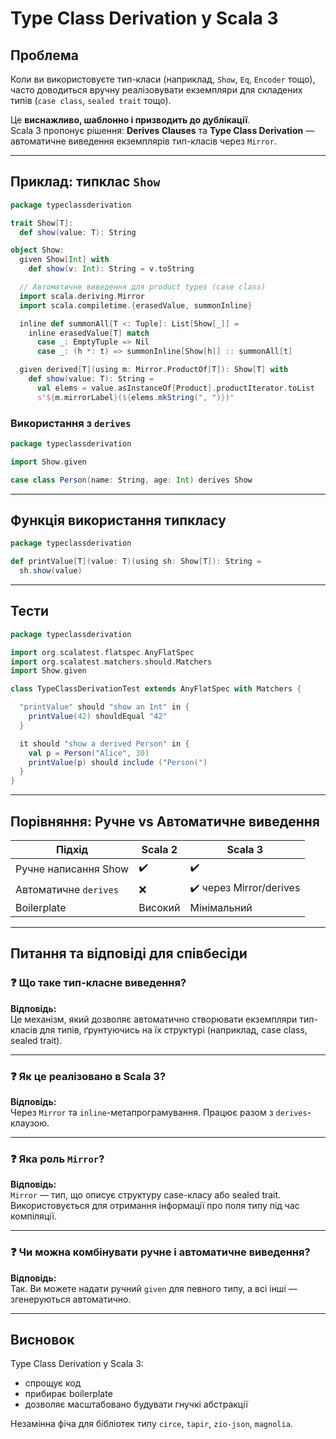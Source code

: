# Type Class Derivation у Scala 3

## Проблема

Коли ви використовуєте тип-класи (наприклад, `Show`, `Eq`, `Encoder` тощо), часто доводиться вручну реалізовувати екземпляри для складених типів (`case class`, `sealed trait` тощо).

Це **виснажливо, шаблонно і призводить до дублікації**.  
Scala 3 пропонує рішення: **Derives Clauses** та **Type Class Derivation** — автоматичне виведення екземплярів тип-класів через `Mirror`.

---

## Приклад: типклас `Show`

~~~scala
package typeclassderivation

trait Show[T]:
  def show(value: T): String

object Show:
  given Show[Int] with
    def show(v: Int): String = v.toString

  // Автоматичне виведення для product types (case class)
  import scala.deriving.Mirror
  import scala.compiletime.{erasedValue, summonInline}

  inline def summonAll[T <: Tuple]: List[Show[_]] =
    inline erasedValue[T] match
      case _: EmptyTuple => Nil
      case _: (h *: t) => summonInline[Show[h]] :: summonAll[t]

  given derived[T](using m: Mirror.ProductOf[T]): Show[T] with
    def show(value: T): String =
      val elems = value.asInstanceOf[Product].productIterator.toList
      s"${m.mirrorLabel}(${elems.mkString(", ")})"
~~~

### Використання з `derives`

~~~scala
package typeclassderivation

import Show.given

case class Person(name: String, age: Int) derives Show
~~~

---

## Функція використання типкласу

~~~scala
package typeclassderivation

def printValue[T](value: T)(using sh: Show[T]): String =
  sh.show(value)
~~~

---

## Тести

~~~scala
package typeclassderivation

import org.scalatest.flatspec.AnyFlatSpec
import org.scalatest.matchers.should.Matchers
import Show.given

class TypeClassDerivationTest extends AnyFlatSpec with Matchers {

  "printValue" should "show an Int" in {
    printValue(42) shouldEqual "42"
  }

  it should "show a derived Person" in {
    val p = Person("Alice", 30)
    printValue(p) should include ("Person(")
  }
}
~~~

---

## Порівняння: Ручне vs Автоматичне виведення

| Підхід                  | Scala 2                          | Scala 3                          |
|------------------------|----------------------------------|----------------------------------|
| Ручне написання Show   | ✔️                              | ✔️                              |
| Автоматичне `derives`  | ❌                              | ✔️ через Mirror/derives         |
| Boilerplate            | Високий                          | Мінімальний                     |

---

## Питання та відповіді для співбесіди

### ❓ Що таке тип-класне виведення?

**Відповідь:**  
Це механізм, який дозволяє автоматично створювати екземпляри тип-класів для типів, ґрунтуючись на їх структурі (наприклад, case class, sealed trait).

---

### ❓ Як це реалізовано в Scala 3?

**Відповідь:**  
Через `Mirror` та `inline`-метапрограмування. Працює разом з `derives`-клаузою.

---

### ❓ Яка роль `Mirror`?

**Відповідь:**  
`Mirror` — тип, що описує структуру case-класу або sealed trait. Використовується для отримання інформації про поля типу під час компіляції.

---

### ❓ Чи можна комбінувати ручне і автоматичне виведення?

**Відповідь:**  
Так. Ви можете надати ручний `given` для певного типу, а всі інші — згенеруються автоматично.

---

## Висновок

Type Class Derivation у Scala 3:
- спрощує код
- прибирає boilerplate
- дозволяє масштабовано будувати гнучкі абстракції

Незамінна фіча для бібліотек типу `circe`, `tapir`, `zio-json`, `magnolia`.
